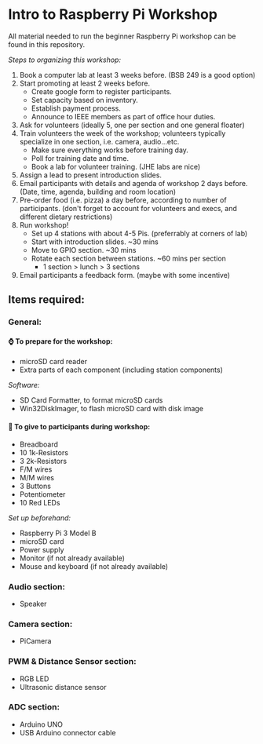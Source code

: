 # Intro to Raspberry Pi Workshop
All material needed to run the beginner Raspberry Pi workshop can be found in this repository.

*Steps to organizing this workshop:*
1. Book a computer lab at least 3 weeks before. (BSB 249 is a good option)
2. Start promoting at least 2 weeks before. 
   * Create google form to register participants.
   * Set capacity based on inventory.
   * Establish payment process.
   * Announce to IEEE members as part of office hour duties.
3. Ask for volunteers (ideally 5, one per section and one general floater)
4. Train volunteers the week of the workshop; volunteers typically specialize in one section, i.e. camera, audio...etc. 
    * Make sure everything works before training day.
    * Poll for training date and time.
    * Book a lab for volunteer training. (JHE labs are nice)
5. Assign a lead to present introduction slides.
6. Email participants with details and agenda of workshop 2 days before. (Date, time, agenda, building and room location)
7. Pre-order food (i.e. pizza) a day before, according to number of participants. (don't forget to account for volunteers and execs, and different dietary restrictions)
8. Run workshop!
   * Set up 4 stations with about 4-5 Pis. (preferrably at corners of lab)
   * Start with introduction slides. ~30 mins
   * Move to GPIO section. ~30 mins
   * Rotate each section between stations. ~60 mins per section
      * 1 section > lunch > 3 sections
9. Email participants a feedback form. (maybe with some incentive)


## Items required:

### General:

#### ⌚️ To prepare for the workshop:
- microSD card reader
- Extra parts of each component (including station components)

*Software:*
- SD Card Formatter, to format microSD cards
- Win32DiskImager, to flash microSD card with disk image 

#### 🧰 To give to participants during workshop:
- Breadboard
- 10 1k-Resistors
- 3 2k-Resistors
- F/M wires
- M/M wires
- 3 Buttons
- Potentiometer
- 10 Red LEDs

*Set up beforehand:*
- Raspberry Pi 3 Model B
- microSD card
- Power supply
- Monitor (if not already available)
- Mouse and keyboard (if not already available)

### Audio section:
- Speaker

### Camera section:
- PiCamera

### PWM & Distance Sensor section:
- RGB LED
- Ultrasonic distance sensor

### ADC section:
- Arduino UNO
- USB Arduino connector cable




